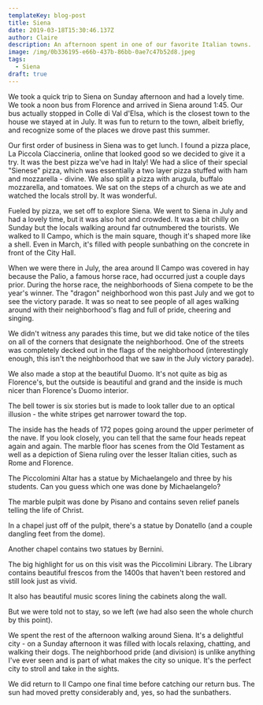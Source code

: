 ```yaml
---
templateKey: blog-post
title: Siena
date: 2019-03-18T15:30:46.137Z
author: Claire
description: An afternoon spent in one of our favorite Italian towns.
image: /img/0b336195-e66b-437b-86bb-0ae7c47b52d8.jpeg
tags:
  - Siena
draft: true
---
```

We took a quick trip to Siena on Sunday afternoon and had a lovely time.  We took a noon bus from Florence and arrived in Siena around 1:45.  Our bus actually stopped in Colle di Val d'Elsa, which is the closest town to the house we stayed at in July.  It was fun to return to the town, albeit briefly, and recognize some of the places we drove past this summer.

Our first order of business in Siena was to get lunch.  I found a pizza place, La Piccola Ciaccineria, online that looked good so we decided to give it a try.  It was the best pizza we've had in Italy!  We had a slice of their special "Sienese" pizza, which was essentially a two layer pizza stuffed with ham and mozzarella - divine.  We also split a pizza with arugula, buffalo mozzarella, and tomatoes.  We sat on the steps of a church as we ate and watched the locals stroll by.  It was wonderful.

Fueled by pizza, we set off to explore Siena.  We went to Siena in July and had a lovely time, but it was also hot and crowded.  It was a bit chilly on Sunday but the locals walking around far outnumbered the tourists.  We walked to Il Campo, which is the main square, though it's shaped more like a shell.  Even in March, it's filled with people sunbathing on the concrete in front of the City Hall. 

When we were there in July, the area around Il Campo was covered in hay because the Palio, a famous horse race, had occurred just a couple days prior.  During the horse race, the neighborhoods of Siena compete to be the year's winner.  The "dragon" neighborhood won this past July and we got to see the victory parade.  It was so neat to see people of all ages walking around with their neighborhood's flag and full of pride, cheering and singing.

We didn't witness any parades this time, but we did take notice of the tiles on all of the corners that designate the neighborhood.  One of the streets was completely decked out in the flags of the neighborhood (interestingly enough, this isn't the neighborhood that we saw in the July victory parade).

We also made a stop at the beautiful Duomo.  It's not quite as big as Florence's, but the outside is beautiful and grand and the inside is much nicer than Florence's Duomo interior.

The bell tower is six stories but is made to look taller due to an optical illusion - the white stripes get narrower toward the top.

The inside has the heads of 172 popes going around the upper perimeter of the nave.  If you look closely, you can tell that the same four heads repeat again and again.  The marble floor has scenes from the Old Testament as well as a depiction of Siena ruling over the lesser Italian cities, such as Rome and Florence.

The Piccolomini Altar has a statue by Michaelangelo and three by his students.  Can you guess which one was done by Michaelangelo?

The marble pulpit was done by Pisano and contains seven relief panels telling the life of Christ.

In a chapel just off of the pulpit, there's a statue by Donatello (and a couple dangling feet from the dome).

Another chapel contains two statues by Bernini.

The big highlight for us on this visit was the Piccolimini Library.  The Library contains beautiful frescos from the 1400s that haven't been restored and still look just as vivid.

It also has beautiful music scores lining the cabinets along the wall.

But we were told not to stay, so we left (we had also seen the whole church by this point).

We spent the rest of the afternoon walking around Siena.  It's a delightful city - on a Sunday afternoon it was filled with locals relaxing, chatting, and walking their dogs.  The neighborhood pride (and division) is unlike anything I've ever seen and is part of what makes the city so unique.  It's the perfect city to stroll and take in the sights.

We did return to Il Campo one final time before catching our return bus.  The sun had moved pretty considerably and, yes, so had the sunbathers.
